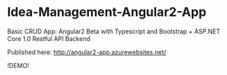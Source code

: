 # Idea-Management-Angular2-App
Basic CRUD App: Angular2 Beta with Typescript and Bootstrap + ASP.NET Core 1.0 Restful API Backend

Published here: http://angular2-app.azurewebsites.net/

!DEMO!
